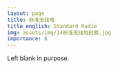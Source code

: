 ```yaml
---
layout: page
title: 标准无线电
title_english: Standard Radio
img: assets/img/14标准无线电封面.jpg
importance: 6
---
```


Left blank in purpose.
